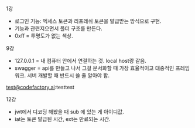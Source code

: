 1강
- 로그인 기능: 엑세스 토큰과 리프레쉬 토큰을 발급받는 방식으로 구현.
- 기능과 관련지으면서 폴더 구조를 만든다. 
- 0xff = 투명도가 없는 색상.

9강

- 127.0.0.1 = 내 컴퓨터 안에서 연결하는 것. local host랑 같음.
- swagger = api를 만들고 나서 그걸 문서화할 때 가장 효율적이고 대중적인 프레임워크. 서버 개발할 때 반드시 쓸 줄 알아야 함. 

test@codefactory.ai:testtest

12강
- jwt에서 디코딩 해봤을 때 sub  에 있는 게 아이디값.
- iat는 토큰 발급된 시간, ext는 만료되는 시간.